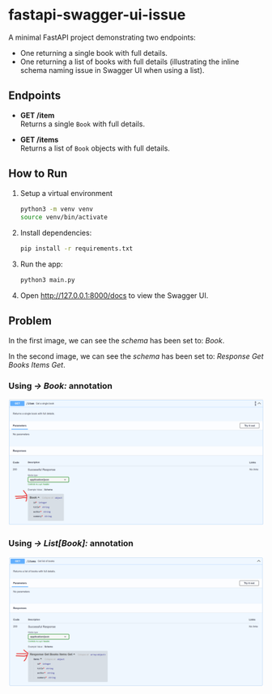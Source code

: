 # fastapi-swagger-ui-issue
A minimal FastAPI project demonstrating two endpoints:
- One returning a single book with full details.
- One returning a list of books with full details (illustrating the inline schema naming issue in Swagger UI when using a list).

## Endpoints

- **GET /item**  
  Returns a single `Book` with full details.

- **GET /items**  
  Returns a list of `Book` objects with full details.

## How to Run

1. Setup a virtual environment
   ```bash
   python3 -m venv venv
   source venv/bin/activate
   ```

2. Install dependencies:
   ```bash
   pip install -r requirements.txt
   ```

3. Run the app:
   ```bash
   python3 main.py
   ```

4. Open http://127.0.0.1:8000/docs to view the Swagger UI.

## Problem
In the first image, we can see the _schema_ has been set to: _Book_.

In the second image, we can see the _schema_ has been set to: _Response Get Books Items Get_.

### Using _-> Book:_ annotation
![GET /item](get_item.png)

### Using _-> List[Book]:_ annotation
![alt text](get_items.png)
